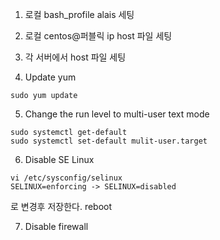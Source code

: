 1. 로컬 bash_profile alais 세팅

2. 로컬 centos@퍼블릭 ip host 파일 세팅

3. 각 서버에서 host 파일 세팅

4. Update yum
```
sudo yum update
```
5. Change the run level to multi-user text mode
```
sudo systemctl get-default
sudo systemctl set-default mulit-user.target
```
6. Disable SE Linux 
```
vi /etc/sysconfig/selinux
SELINUX=enforcing -> SELINUX=disabled
```
로 변경후 저장한다.
reboot

7. Disable firewall 
```
```
